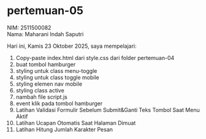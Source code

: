 # pertemuan-05

NIM: 2511500082<br>
Nama: Maharani Indah Saputri<br>

Hari ini, Kamis 23 Oktober 2025, saya mempelajari:
<ol>
 <li>Copy-paste index.html dari style.css dari folder pertemuan-04</li>
 <li>buat tombol hamburger</li>
 <li>styling untuk class menu-toggle</li>
 <li>styling untuk class toggle mobile</li>
 <li>styling elemen nav mobile</li>
 <li>styling class active</li>
 <li>nambah file script.js</li>
 <li>event klik pada tombol hamburger</li>
 <li>Latihan Validasi Formulir Sebelum Submit&Ganti Teks Tombol Saat Menu Aktif</li>
 <li>Latihan Ucapan Otomatis Saat Halaman Dimuat</li>
 <li>Latihan Hitung Jumlah Karakter Pesan</li>
</ol>
